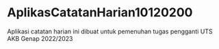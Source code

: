 # AplikasCatatanHarian10120200
Aplikasi catatan harian ini dibuat untuk pemenuhan tugas pengganti UTS AKB Genap 2022/2023
